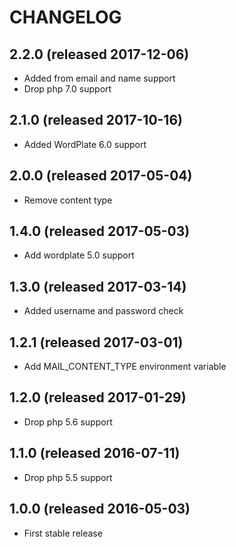 # CHANGELOG

## 2.2.0 (released 2017-12-06)

- Added from email and name support
- Drop php 7.0 support

## 2.1.0 (released 2017-10-16)

- Added WordPlate 6.0 support

## 2.0.0 (released 2017-05-04)

- Remove content type

## 1.4.0 (released 2017-05-03)

- Add wordplate 5.0 support

## 1.3.0 (released 2017-03-14)

- Added username and password check

## 1.2.1 (released 2017-03-01)

- Add MAIL_CONTENT_TYPE environment variable

## 1.2.0 (released 2017-01-29)

- Drop php 5.6 support

## 1.1.0 (released 2016-07-11)

- Drop php 5.5 support

## 1.0.0 (released 2016-05-03)

- First stable release
